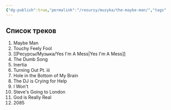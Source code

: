 ```yaml
---
{"dg-publish":true,"permalink":"/resursy/muzyka/the-maybe-man/","tags":["Музыка"]}
---
```


## Список треков 
1. Maybe Man
2. Touchy Feely Fool 
3. [[Ресурсы/Музыка/Yes I'm A Mess\|Yes I'm A Mess]]
4. The Dumb Song 
5. Inertia 
6. Turning Out Pt. iii
7. Hole in the Bottom of My Brain 
8. The DJ is Crying for Help 
9. I Won't 
10. Steve's Going to London 
11. God is Really Real
12. 2085 